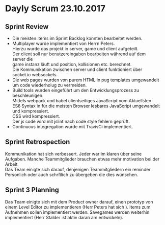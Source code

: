 # Dayly Scrum 23.10.2017

## Sprint Review
- Die meisten items im Sprint Backlog konnten bearbeitet werden.
- Multiplayer wurde implementiert von Herrn Peters.  
 Hierzu wurde das projekt in server, game und client aufgeteilt.  
 Der client soll nur benutzereingaben bearbeiten während auf dem server die  
 game instanz läuft und position, kollisionen etc. berechnet.  
 Die Kommunikation zwischen server und client funktioniert über socket.io websockets.
- Die web pages wurden von purem HTML in pug templates umgewandelt um code wiederholug zu vermeiden. 
- Build tools wurden eingeführt um den Entwicklungsprozess zu beschleunigen.  
 Mittels webpack und babel clientseitiges JavaScript vom Aktuellsten ES6 Syntax in für die meisten Browser lesbares JavaScript umgewandelt und kompressiert.  
 CSS wird kompressiert.  
 Der js code wird mit jslint nach code style fehlern geprüft.
- Continuous integregation wurde mit TravisCi implementiert.

## Sprint Retrospection
Kommunikation hat sich verbessert.
Jeder war im klaren über seine Aufgaben.
Manche Teammitglieder brauchen etwas mehr motivation bei der Arbeit.  
Das Team einigte sich darauf, denjenigen Teammitgliedern ein reminder Personlich oder auch schrftlich zu übergeben die dies wünschen.

## Sprint 3 Planning
Das Team einigte sich mit dem Product owner darauf, einen prototyp von einem Level Editor zu implementieren (Herr Peters hat sich ). 
Items zum Aufnehmen sollen implementiert werden.
Savegames werden weiterhin implementiert (Herr Stalder ist aktiv daran am entwickeln).